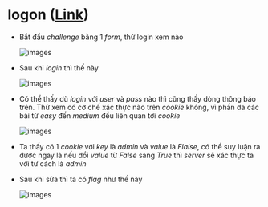 # logon ([Link](https://2019shell1.picoctf.com/problem/45147/))

- Bắt đầu *challenge* bằng 1 *form*, thử login xem nào

  ![images](/home/kaito/Pictures/images/Selection_001.png)

- Sau khi *login* thì thế này

  ![images](/home/kaito/Pictures/images/Selection_002.png)

- Có thể thấy dù *login* với *user* và *pass* nào thì cũng thấy dòng thông báo trên. Thử xem có cơ chế xác thực nào trên *cookie* không, vì phần đa các bài từ *easy* đến *medium* đều liên quan tới *cookie*

  ![images](/home/kaito/Pictures/images/3.jpg)

- Ta thấy có 1 *cookie* với *key* là *admin* và *value* là *Flalse*, có thể suy luận ra được ngay là nếu đổi *value* từ *False* sang *True* thì *server* sẽ xác thực ta với tư cách là *admin*

- Sau khi sửa thì ta có *flag* như thế này

  ![images](/home/kaito/Pictures/images/Selection_003.png)

  
